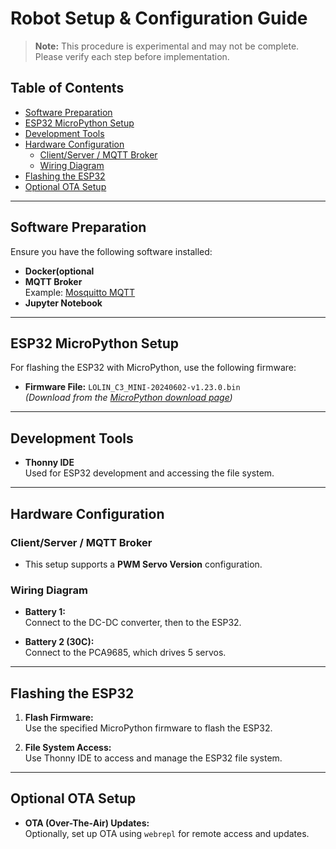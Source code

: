 

# Robot Setup & Configuration Guide

> **Note:** This procedure is experimental and may not be complete. Please verify each step before implementation.

## Table of Contents

- [Software Preparation](#software-preparation)
- [ESP32 MicroPython Setup](#esp32-micropython-setup)
- [Development Tools](#development-tools)
- [Hardware Configuration](#hardware-configuration)
  - [Client/Server / MQTT Broker](#clientserver--mqtt-broker)
  - [Wiring Diagram](#wiring-diagram)
- [Flashing the ESP32](#flashing-the-esp32)
- [Optional OTA Setup](#optional-ota-setup)

---

## Software Preparation

Ensure you have the following software installed:

- **Docker(optional**
- **MQTT Broker**  
  Example: [Mosquitto MQTT](https://mosquitto.org)
- **Jupyter Notebook**

---

## ESP32 MicroPython Setup

For flashing the ESP32 with MicroPython, use the following firmware:

- **Firmware File:** `LOLIN_C3_MINI-20240602-v1.23.0.bin`  
  _(Download from the [MicroPython download page](https://micropython.org/download/))_

---

## Development Tools

- **Thonny IDE**  
  Used for ESP32 development and accessing the file system.

---

## Hardware Configuration

### Client/Server / MQTT Broker

- This setup supports a **PWM Servo Version** configuration.

### Wiring Diagram

- **Battery 1:**  
  Connect to the DC-DC converter, then to the ESP32.

- **Battery 2 (30C):**  
  Connect to the PCA9685, which drives 5 servos.

---

## Flashing the ESP32

1. **Flash Firmware:**  
   Use the specified MicroPython firmware to flash the ESP32.

2. **File System Access:**  
   Use Thonny IDE to access and manage the ESP32 file system.

---

## Optional OTA Setup

- **OTA (Over-The-Air) Updates:**  
  Optionally, set up OTA using `webrepl` for remote access and updates.
